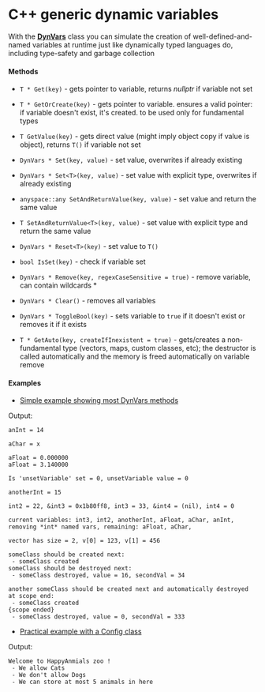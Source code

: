 # C++ generic dynamic variables

With the **[DynVars](dynvars.h)** class you can simulate the creation of well-defined-and-named variables at runtime just like dynamically typed languages do, including type-safety and garbage collection

#### Methods

- `T * Get(key)` - gets pointer to variable, returns _nullptr_ if variable not set

- `T * GetOrCreate(key)` - gets pointer to variable. ensures a valid pointer: if variable doesn't exist, it's created. to be used only for fundamental types

- `T GetValue(key)` - gets direct value (might imply object copy if value is object), returns `T()` if variable not set

- `DynVars * Set(key, value)` - set value, overwrites if already existing

- `DynVars * Set<T>(key, value)` - set value with explicit type, overwrites if already existing

- `anyspace::any SetAndReturnValue(key, value)` - set value and return the same value

- `T SetAndReturnValue<T>(key, value)` - set value with explicit type and return the same value

- `DynVars * Reset<T>(key)` - set value to `T()`

- `bool IsSet(key)` - check if variable set

- `DynVars * Remove(key, regexCaseSensitive = true)` - remove variable, can contain wildcards *

- `DynVars * Clear()` - removes all variables

- `DynVars * ToggleBool(key)` - sets variable to `true` if it doesn't exist or removes it if it exists

- `T * GetAuto(key, createIfInexistent = true)` - gets/creates a non-fundamental type (vectors, maps, custom classes, etc); the destructor is called automatically and the memory is freed automatically on variable remove

#### Examples
- [Simple example showing most DynVars methods](examples/dynvars.cpp)

Output:
```
anInt = 14

aChar = x

aFloat = 0.000000
aFloat = 3.140000

Is 'unsetVariable' set = 0, unsetVariable value = 0

anotherInt = 15

int2 = 22, &int3 = 0x1b80ff8, int3 = 33, &int4 = (nil), int4 = 0

current variables: int3, int2, anotherInt, aFloat, aChar, anInt,
removing *int* named vars, remaining: aFloat, aChar,

vector has size = 2, v[0] = 123, v[1] = 456

someClass should be created next:
 - someClass created
someClass should be destroyed next:
 - someClass destroyed, value = 16, secondVal = 34

another someClass should be created next and automatically destroyed at scope end:
 - someClass created
{scope ended}
 - someClass destroyed, value = 0, secondVal = 333
```
- [Practical example with a Config class](examples/dynvars2.cpp)

Output:
```
Welcome to HappyAnmials zoo !
 - We allow Cats
 - We don't allow Dogs
 - We can store at most 5 animals in here
```
